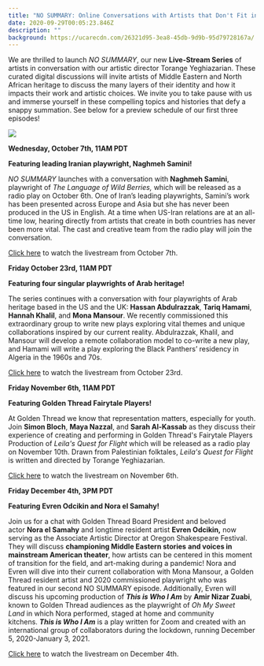 ```yaml
---
title: "NO SUMMARY: Online Conversations with Artists that Don't Fit in a Box"
date: 2020-09-29T00:05:23.846Z
description: ""
background: https://ucarecdn.com/26321d95-3ea8-45db-9d9b-95d79728167a/
---
```

We are thrilled to launch *NO SUMMARY*, our new **Live-Stream Series** of artists in conversation with our artistic director Torange Yeghiazarian. These curated digital discussions will invite artists of Middle Eastern and North African heritage to discuss the many layers of their identity and how it impacts their work and artistic choices. We invite you to take pause with us and immerse yourself in these compelling topics and histories that defy a snappy summation. See below for a preview schedule of our first three episodes!

![](https://ucarecdn.com/77cf9e43-1638-4f60-8ded-72427df473c6/)

**Wednesday, October 7th, 11AM PDT**

**Featuring leading Iranian playwright, Naghmeh Samini!**

*NO SUMMARY* launches with a conversation with **Naghmeh Samini**, playwright of *The Language of Wild Berries,* which will be released as a radio play on October 6th. One of Iran’s leading playwrights, Samini’s work has been presented across Europe and Asia but she has never been produced in the US in English. At a time when US-Iran relations are at an all-time low, hearing directly from artists that create in both countries has never been more vital. The cast and creative team from the radio play will join the conversation. 

[Click here](https://howlround.com/happenings/livestreaming-conversation-no-summary-playwright-naghmeh-samini) to watch the livestream from October 7th.

**Friday October 23rd, 11AM PDT**

**Featuring four singular playwrights of Arab heritage!**

The series continues with a conversation with four playwrights of Arab heritage based in the US and the UK: **Hassan Abdulrazzak**, **Tariq Hamami**, **Hannah Khalil**, and **Mona Mansour**. We recently commissioned this extraordinary group to write new plays exploring vital themes and unique collaborations inspired by our current reality. Abdulrazzak, Khalil, and Mansour will develop a remote collaboration model to co-write a new play, and Hamami will write a play exploring the Black Panthers’ residency in Algeria in the 1960s and 70s. 

[Click here](https://howlround.com/happenings/livestreaming-conversation-no-summary-playwrights-hassan-abdulrazzak-tariq-hamami-hannah) to watch the livestream from October 23rd.

**Friday November 6th, 11AM PDT**

**Featuring Golden Thread Fairytale Players!**

At Golden Thread we know that representation matters, especially for youth. Join **Simon Bloch**, **Maya Nazzal**, and **Sarah Al-Kassab** as they discuss their experience of creating and performing in Golden Thread's Fairytale Players Production of *Leila's Quest for Flight* which will be released as a radio play on November 10th. Drawn from Palestinian folktales, *Leila's Quest for Flight* is written and directed by Torange Yeghiazarian. 

[Click here](https://howlround.com/happenings/livestreaming-conversation-no-summary-golden-threads-fairytale-players) to watch the livestream on November 6th.

**Friday December 4th, 3PM PDT**

**Featuring Evren Odcikin and Nora el Samahy!**

Join us for a chat with Golden Thread Board President and beloved actor **Nora el Samahy** and longtime resident artist **Evren Odcikin,** now serving as the Associate Artistic Director at Oregon Shakespeare Festival. They will discuss **championing Middle Eastern stories** **and voices in mainstream American theater**, how artists can be centered in this moment of transition for the field, and art-making during a pandemic! Nora and Evren will dive into their current collaboration with Mona Mansour, a Golden Thread resident artist and 2020 commissioned playwright who was featured in our second NO SUMMARY episode. Additionally, Evren will discuss his upcoming production of ***This is Who I Am*** by **Amir Nizar Zuabi**, known to Golden Thread audiences as the playwright of *Oh My Sweet Land* in which Nora performed, staged at home and community kitchens. ***This is Who I Am*** is a play written for Zoom and created with an international group of collaborators during the lockdown, running December 5, 2020-January 3, 2021.

[Click here](https://howlround.com/happenings/livestreaming-conversation-no-summary-evren-odcikin-and-nora-el-samahy) to watch the livestream on December 4th.